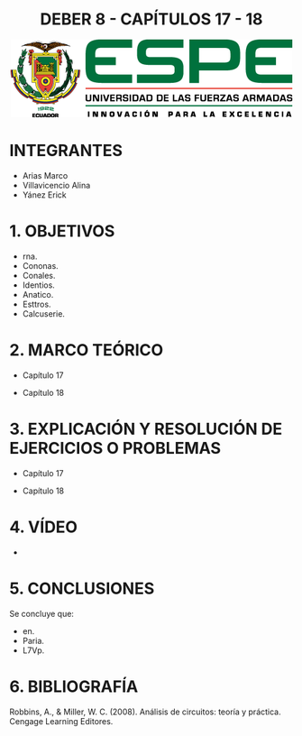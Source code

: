 <div align="center">

# DEBER 8 - CAPÍTULOS 17 - 18
  
![](https://github.com/erickyanez1/IMAGENES-DEBER-1/blob/main/espe.png) 

</div>

# **INTEGRANTES**

- Arias Marco
- Villavicencio Alina
- Yánez Erick


# **1. OBJETIVOS**

  - rna.
  - Cononas.
  - Conales.
  - Identios.
  - Anatico.
  - Esttros.
  - Calcuserie.
  
# **2. MARCO TEÓRICO**

- Capítulo 17
<div align="center">



</div>


- Capítulo 18
<div align="center">


  
</div>




# **3. EXPLICACIÓN Y RESOLUCIÓN DE EJERCICIOS O PROBLEMAS**

- Capítulo 17
<div align="center">



</div>

- Capítulo 18
<div align="center">



  
</div>

# **4. VÍDEO**

- 

# **5. CONCLUSIONES**

Se concluye que:

- en.
- Paria.
- L7Vp.


# **6. BIBLIOGRAFÍA**

Robbins, A., & Miller, W. C. (2008). Análisis de circuitos: teoría y práctica. Cengage Learning Editores.
